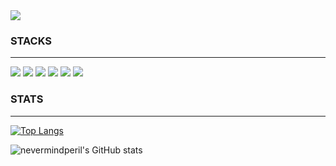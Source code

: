 <img src="https://capsule-render.vercel.app/api?type=waving&color=auto&height=100&section=header&text=Nevermidperil&fontSize=90" />

<h3>STACKS</h3>
<hr>
<div>
<img src="https://img.shields.io/badge/python-3776AB?style=for-the-badge&logo=python&logoColor=white"> 
<img src="https://img.shields.io/badge/html5-E34F26?style=for-the-badge&logo=html5&logoColor=white"> 
<img src="https://img.shields.io/badge/css-1572B6?style=for-the-badge&logo=css3&logoColor=white"> 
<img src="https://img.shields.io/badge/javascript-F7DF1E?style=for-the-badge&logo=javascript&logoColor=black"> 
<img src="https://img.shields.io/badge/mysql-4479A1?style=for-the-badge&logo=mysql&logoColor=white"> 
<img src="https://img.shields.io/badge/django-092E20?style=for-the-badge&logo=django&logoColor=white">
</div>

<h3>STATS</h3>
<hr>

[![Top Langs](https://github-readme-stats.vercel.app/api/top-langs/?username=nevermindperil&theme=radical&layout=compact&)](https://github.com/nevermindperil/github-readme-stats)  

![nevermindperil's GitHub stats](https://github-readme-stats.vercel.app/api?username=nevermindperil&theme=radical&show_icons=true)
